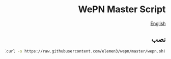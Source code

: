 <div dir=rtl>

# WePN Master Script


[English](README.md)


## نصب 
``` bash
bash <(curl -s https://raw.githubusercontent.com/elemen3/wepn/master/wepn.sh)
```

</div>